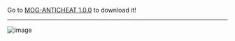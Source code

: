 Go to [MOG-ANTICHEAT 1.0.0](https://mog-developing.github.io/MOG-ANTICHEAT/) to download it!

---

![image](https://github.com/user-attachments/assets/5b4dad3d-68f7-40a2-8a76-de39a05b6798)
